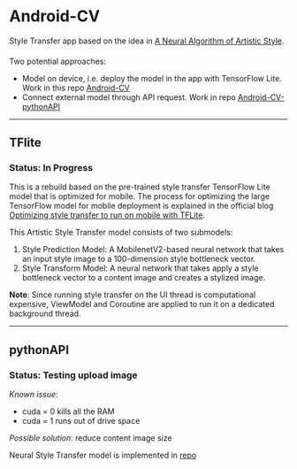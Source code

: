 # Android-CV

Style Transfer app based on the idea in [A Neural Algorithm of Artistic Style](https://arxiv.org/abs/1508.06576).
####

Two potential approaches:
* Model on device, i.e. deploy the model in the app with TensorFlow Lite. Work in this repo [Android-CV](https://github.com/math-geec/Android-CV)
* Connect external model through API request. Work in repo [Android-CV-pythonAPI](https://github.com/math-geec/Android-CV-pythonAPI)

---

## TFlite

### Status: In Progress

This is a rebuild based on the pre-trained style transfer TensorFlow Lite model that is optimized for mobile. The process for optimizing the large TensorFlow model for mobile deployment is explained in the official blog [Optimizing style transfer to run on mobile with TFLite](https://blog.tensorflow.org/2020/04/optimizing-style-transfer-to-run-on-mobile-with-tflite.html).


This Artistic Style Transfer model consists of two submodels:

1. Style Prediction Model: A MobilenetV2-based neural network that takes an input style image to a 100-dimension style bottleneck vector.
2. Style Transform Model: A neural network that takes apply a style bottleneck vector to a content image and creates a stylized image.

**Note**: Since running style transfer on the UI thread is computational expensive, ViewModel and Coroutine are applied to run it on a dedicated background thread.

---

## pythonAPI

### Status: Testing upload image

*Known issue*:
- cuda = 0 kills all the RAM
- cuda = 1 runs out of drive space

*Possible solution*: reduce content image size 

Neural Style Transfer model is implemented in [repo](https://github.com/math-geec/Neural-Style-Transfer)
